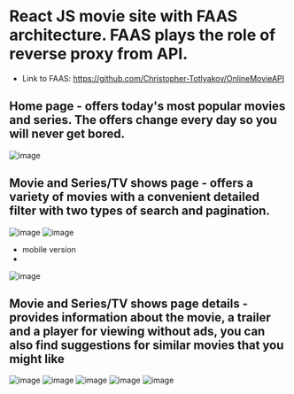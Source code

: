 # React JS movie site with FAAS architecture. FAAS plays the role of reverse proxy from API.

- Link to FAAS: https://github.com/Christopher-Totlyakov/OnlineMovieAPI

## Home page - offers today's most popular movies and series. The offers change every day so you will never get bored.

![image](https://github.com/user-attachments/assets/e0053dff-d87e-40cc-92ff-5ab482af8387)

## Movie and Series/TV shows page - offers a variety of movies with a convenient detailed filter with two types of search and pagination.

![image](https://github.com/user-attachments/assets/2a39dffd-0151-4859-9320-2693b197faec)
![image](https://github.com/user-attachments/assets/e946f551-51a5-40fe-80e4-7b41c983ca23)

- mobile version
- 
![image](https://github.com/user-attachments/assets/01f665ae-3d19-44e3-a8b5-2b610d8ba4f1)

## Movie and Series/TV shows page details - provides information about the movie, a trailer and a player for viewing without ads, you can also find suggestions for similar movies that you might like

![image](https://github.com/user-attachments/assets/9e070dee-4702-4670-b39c-204077fe5198)
![image](https://github.com/user-attachments/assets/50f0b683-7597-4a89-b599-ca936fd47f25)
![image](https://github.com/user-attachments/assets/393ebb78-433d-4f04-b4ac-573a38cd7d99)
![image](https://github.com/user-attachments/assets/99631b44-0913-4a42-a2eb-8a3c723adf3e)
![image](https://github.com/user-attachments/assets/1de2f6a1-c513-4115-a34d-66cf91f0436d)




